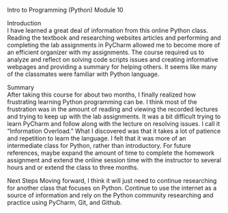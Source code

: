 Intro to Programming (Python) Module 10

Introduction                                   
I have learned a great deal of information from this online Python class. Reading the textbook and researching websites articles and performing and completing the lab assignments in PyCharm allowed me to become more of an efficient organizer with my assignments. The course required us to analyze and reflect on solving code scripts issues and creating informative webpages and providing a summary for helping others. It seems like many of the classmates were familiar with Python language.

Summary  
After taking this course for about two months, I finally realized how frustrating learning Python programming can be.   I think most of the frustration was in the amount of reading and viewing the recorded lectures and trying to keep up with the lab assignments.  It was a bit difficult trying to learn PyCharm and follow along with the lecture on resolving issues. I call it “Information Overload.”  What I  discovered was that it takes a lot of patience and repetition to learn the language.  I felt that it was more of an intermediate class for Python, rather than introductory.  For future references,  maybe expand the amount of time to complete the homework assignment and extend the online session time with the instructor to several hours and or extend the class to three months.

Next Steps
 Moving forward, I think it will just need to continue researching for another class that focuses on Python. Continue to use the internet as a source of information and rely on the Python community researching and practice using PyCharm, Git, and Github.
